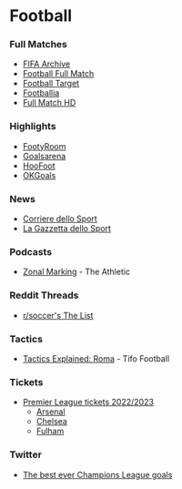 # Football

### Full Matches

* [FIFA Archive](https://www.fifa.com/fifaplus/en/archive?filters=3oN3YY1ihoEBFyDMZr5k9V)
* [Football Full Match](https://footballfullmatch.com/)
* [Football Target](https://www.footballtarget.com/full-match-replay-video/)
* [Footballia](https://footballia.net/)
* [Full Match HD](https://fullmatch-download.blogspot.com/)

### Highlights

* [FootyRoom](https://footyroom.co/)
* [Goalsarena](https://www.goalsarena.co/)
* [HooFoot](https://hoofoot.com/)
* [OKGoals](https://www.okgoals.com/)

### News

* [Corriere dello Sport](https://www.corrieredellosport.it/)
* [La Gazzetta dello Sport](https://www.gazzetta.it/)

### Podcasts

* [Zonal Marking](https://theathletic.com/podcast/145-zonal-marking/) - The Athletic

### Reddit Threads

* [r/soccer's The List](https://www.reddit.com/r/soccer/wiki/thelist)

### Tactics

* [Tactics Explained: Roma](https://www.youtube.com/watch?v=3FbBFAz696k) - Tifo Football

### Tickets

* [Premier League tickets 2022/2023](https://www.premierleague.com/tickets)
  * [Arsenal](https://www.arsenal.com/tickets)
  * [Chelsea](https://www.chelseafc.com/en/tickets/mens-tickets)
  * [Fulham](https://tickets.fulhamfc.com/content)

### Twitter

* [The best ever Champions League goals](https://t.co/urGwoR7JRD)
